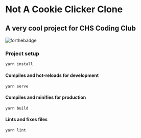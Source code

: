 # Not A Cookie Clicker Clone
## A very cool project for CHS Coding Club

![forthebadge](https://forthebadge.com/images/badges/approved-by-george-costanza.svg)

### Project setup
```
yarn install
```

#### Compiles and hot-reloads for development
```
yarn serve
```

#### Compiles and minifies for production
```
yarn build
```

#### Lints and fixes files
```
yarn lint
```
